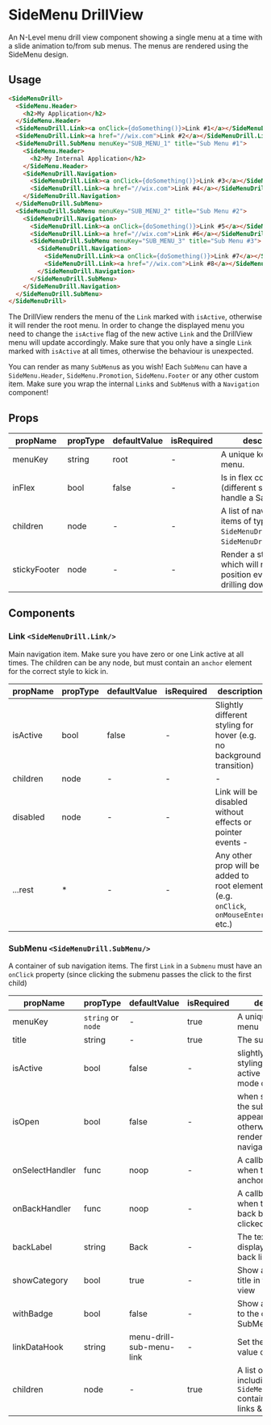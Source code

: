 # SideMenu DrillView

An N-Level menu drill view component showing a single menu at a time with a slide animation to/from sub menus.
The menus are rendered using the SideMenu design.

## Usage

```html
<SideMenuDrill>
  <SideMenu.Header>
    <h2>My Application</h2>
  </SideMenu.Header>
  <SideMenuDrill.Link><a onClick={doSomething()}>Link #1</a></SideMenuDrill.Link>
  <SideMenuDrill.Link><a href="//wix.com">Link #2</a></SideMenuDrill.Link>
  <SideMenuDrill.SubMenu menuKey="SUB_MENU_1" title="Sub Menu #1">
    <SideMenu.Header>
      <h2>My Internal Application</h2>
    </SideMenu.Header>
    <SideMenuDrill.Navigation>
      <SideMenuDrill.Link><a onClick={doSomething()}>Link #3</a></SideMenuDrill.Link>
      <SideMenuDrill.Link><a href="//wix.com">Link #4</a></SideMenuDrill.Link>
    </SideMenuDrill.Navigation>
  </SideMenuDrill.SubMenu>
  <SideMenuDrill.SubMenu menuKey="SUB_MENU_2" title="Sub Menu #2">
    <SideMenuDrill.Navigation>
      <SideMenuDrill.Link><a onClick={doSomething()}>Link #5</a></SideMenuDrill.Link>
      <SideMenuDrill.Link><a href="//wix.com">Link #6</a></SideMenuDrill.Link>
      <SideMenuDrill.SubMenu menuKey="SUB_MENU_3" title="Sub Menu #3">
        <SideMenuDrill.Navigation>
          <SideMenuDrill.Link><a onClick={doSomething()}>Link #7</a></SideMenuDrill.Link>
          <SideMenuDrill.Link><a href="//wix.com">Link #8</a></SideMenuDrill.Link>
        </SideMenuDrill.Navigation>
      </SideMenuDrill.SubMenu>
    </SideMenuDrill.Navigation>
  </SideMenuDrill.SubMenu>
</SideMenuDrill>
```

The DrillView renders the menu of the `Link` marked with `isActive`, otherwise it will render the root menu.
In order to change the displayed menu you need to change the `isActive` flag of the new active `Link` and the DrillView menu will update accordingly.
Make sure that you only have a single `Link` marked with `isActive` at all times, otherwise the behaviour is unexpected.

You can render as many `SubMenu`s as you wish! Each `SubMenu` can have a `SideMenu.Header`, `SideMenu.Promotion`, `SideMenu.Footer` or any other custom item.
Make sure you wrap the internal `Link`s and `SubMenu`s with a `Navigation` component!


## Props

| propName          | propType | defaultValue | isRequired | description                                                                        |
| -                 | -        | -            | -          | -                                                                                  |
| menuKey           | string   | root         | -          | A unique key for the menu.                                                         |
| inFlex            | bool     | false        | -          | Is in flex container (different styling to handle a Safari bug).                   |
| children          | node     | -            | -          | A list of navigation items of types `SideMenuDrill.Link`, `SideMenuDrill.SubMenu`. |
| stickyFooter      | node     | -            | -          | Render a stickyFooter which will retain it's position even when drilling down.     |

## Components

### Link `<SideMenuDrill.Link/>`

Main navigation item. Make sure you have zero or one Link active at all times.
The children can be any node, but must contain an `anchor` element for the correct style to kick in.

| propName          | propType | defaultValue | isRequired | description                                                                        |
| -                 | -        | -            | -          | -                                                                                  |
| isActive          | bool     | false        | -          | Slightly different styling for hover (e.g. no background transition)               |
| children          | node     | -            | -          | -                                                                                  |
| disabled          | node     | -            | -          | Link will be disabled without effects or pointer events -                                                                                  |
| ...rest           | *        | -            | -          | Any other prop will be added to root element (e.g. `onClick`, `onMouseEnter` etc.) |

### SubMenu `<SideMenuDrill.SubMenu/>`

A container of sub navigation items.
The first `Link` in a `Submenu` must have an `onClick` property (since clicking the submenu passes the click to the first child)

| propName          | propType | defaultValue             | isRequired | description                                                                                             |
| -                 | -        | -                        | -          | -                                                                                                       |
| menuKey           | `string` or `node`  | -                        | true       | A unique key for the menu                                                                               |
| title             | string   | -                        | true       | The sub menu's title                                                                                    |
| isActive          | bool     | false                    | -          | slightly different styling to indicate active link (closed mode only)                                   |
| isOpen            | bool     | false                    | -          | when set to `false` the sub menu will appear like a `Link`, otherwise it will render the sub navigation |
| onSelectHandler   | func     | noop                     | -          | A callback to call when the sub menu anchor is clicked                                                  |
| onBackHandler     | func     | noop                     | -          | A callback to call when the sub menu back button is clicked                                             |
| backLabel         | string   | Back                     | -          | The text that will be displayed on the back link                                                        |
| showCategory      | bool     | true                     | -          | Show a category title in the submenu view                                                               |
| withBadge         | bool     | false                    | -          | Show a badge next to the closed SubMenu link                                                            |
| linkDataHook      | string   | menu-drill-sub-menu-link | -          | Set the data-hook value of the link                                                                     |
| children          | node     | -                        | true       | A list of child nodes including `SideMenu.Navigation` containing more links & sub menus                 |
